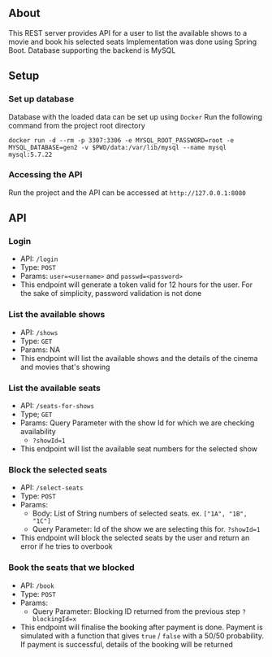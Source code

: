 ## About
This REST server provides API for a user to list the available shows to a movie and book his selected seats
Implementation was done using Spring Boot. 
Database supporting the backend is MySQL

## Setup

### Set up database
Database with the loaded data can be set up using `Docker`
Run the following command from the project root directory

`docker run -d --rm -p 3307:3306 -e MYSQL_ROOT_PASSWORD=root -e MYSQL_DATABASE=gen2 -v $PWD/data:/var/lib/mysql --name mysql mysql:5.7.22`

### Accessing the API
Run the project and the API can be accessed at `http://127.0.0.1:8080`

## API

### Login
- API: `/login`
- Type: `POST`
- Params: `user=<username>` and `passwd=<password>`
- This endpoint will generate a token valid for 12 hours for the user. For the sake of simplicity, password validation is not done

### List the available shows
- API: `/shows`
- Type: `GET`
- Params: NA
- This endpoint will list the available shows and the details of the cinema and movies that's showing

### List the available seats
- API: `/seats-for-shows`
- Type; `GET`
- Params: Query Parameter with the show Id for which we are checking availability
  - `?showId=1`
- This endpoint will list the available seat numbers for the selected show

### Block the selected seats
- API: `/select-seats`
- Type: `POST`
- Params:
    - Body: List of String numbers of selected seats. ex. `["1A", "1B", "1C"]`
    - Query Parameter: Id of the show we are selecting this for. `?showId=1`
- This endpoint will block the selected seats by the user and return an error if he tries to overbook

### Book the seats that we blocked
- API: `/book`
- Type: `POST`
- Params:
  - Query Parameter: Blocking ID returned from the previous step `?blockingId=x`
- This endpoint will finalise the booking after payment is done. Payment is simulated with a function that gives `true` / `false` with a 50/50 probability. If payment is successful, details of the booking will be returned

